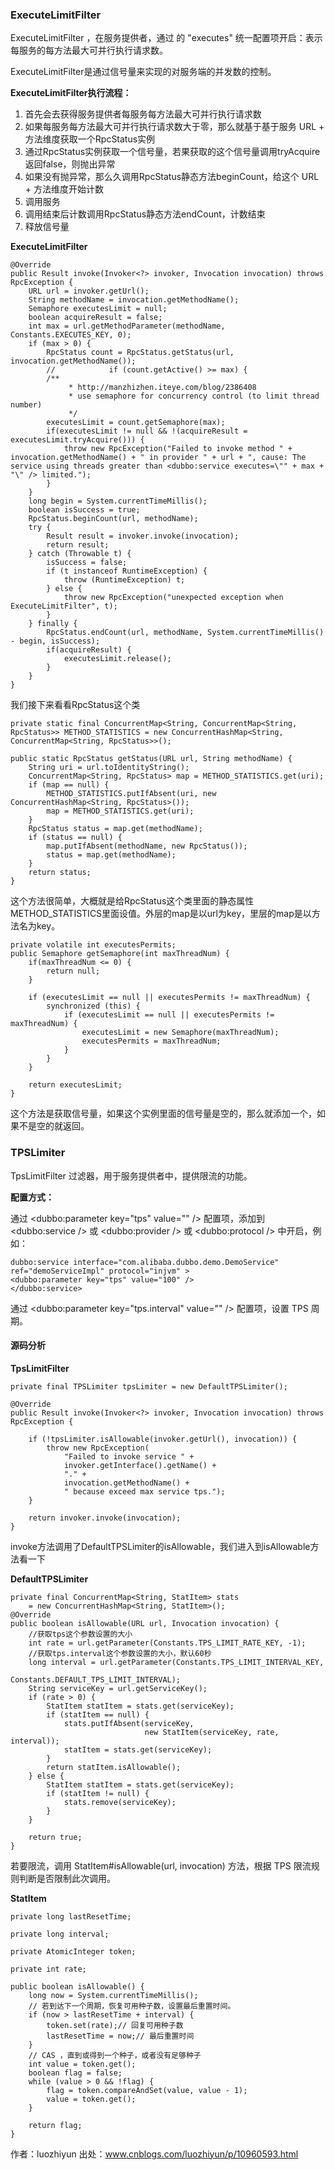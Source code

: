 ### ExecuteLimitFilter

ExecuteLimitFilter ，在服务提供者，通过  的 "executes" 统一配置项开启：表示每服务的每方法最大可并行执行请求数。

ExecuteLimitFilter是通过信号量来实现的对服务端的并发数的控制。

**ExecuteLimitFilter执行流程：**

1. 首先会去获得服务提供者每服务每方法最大可并行执行请求数
2. 如果每服务每方法最大可并行执行请求数大于零，那么就基于基于服务 URL + 方法维度获取一个RpcStatus实例
3. 通过RpcStatus实例获取一个信号量，若果获取的这个信号量调用tryAcquire返回false，则抛出异常
4. 如果没有抛异常，那么久调用RpcStatus静态方法beginCount，给这个 URL + 方法维度开始计数
5. 调用服务
6. 调用结束后计数调用RpcStatus静态方法endCount，计数结束
7. 释放信号量

**ExecuteLimitFilter**

```
@Override
public Result invoke(Invoker<?> invoker, Invocation invocation) throws RpcException {
    URL url = invoker.getUrl();
    String methodName = invocation.getMethodName();
    Semaphore executesLimit = null;
    boolean acquireResult = false;
    int max = url.getMethodParameter(methodName, Constants.EXECUTES_KEY, 0);
    if (max > 0) {
        RpcStatus count = RpcStatus.getStatus(url, invocation.getMethodName());
        //            if (count.getActive() >= max) {
        /**
             * http://manzhizhen.iteye.com/blog/2386408
             * use semaphore for concurrency control (to limit thread number)
             */
        executesLimit = count.getSemaphore(max);
        if(executesLimit != null && !(acquireResult = executesLimit.tryAcquire())) {
            throw new RpcException("Failed to invoke method " + invocation.getMethodName() + " in provider " + url + ", cause: The service using threads greater than <dubbo:service executes=\"" + max + "\" /> limited.");
        }
    }
    long begin = System.currentTimeMillis();
    boolean isSuccess = true;
    RpcStatus.beginCount(url, methodName);
    try {
        Result result = invoker.invoke(invocation);
        return result;
    } catch (Throwable t) {
        isSuccess = false;
        if (t instanceof RuntimeException) {
            throw (RuntimeException) t;
        } else {
            throw new RpcException("unexpected exception when ExecuteLimitFilter", t);
        }
    } finally {
        RpcStatus.endCount(url, methodName, System.currentTimeMillis() - begin, isSuccess);
        if(acquireResult) {
            executesLimit.release();
        }
    }
}
```

我们接下来看看RpcStatus这个类

```
private static final ConcurrentMap<String, ConcurrentMap<String, RpcStatus>> METHOD_STATISTICS = new ConcurrentHashMap<String, ConcurrentMap<String, RpcStatus>>();

public static RpcStatus getStatus(URL url, String methodName) {
    String uri = url.toIdentityString();
    ConcurrentMap<String, RpcStatus> map = METHOD_STATISTICS.get(uri);
    if (map == null) {
        METHOD_STATISTICS.putIfAbsent(uri, new ConcurrentHashMap<String, RpcStatus>());
        map = METHOD_STATISTICS.get(uri);
    }
    RpcStatus status = map.get(methodName);
    if (status == null) {
        map.putIfAbsent(methodName, new RpcStatus());
        status = map.get(methodName);
    }
    return status;
}
```

这个方法很简单，大概就是给RpcStatus这个类里面的静态属性METHOD_STATISTICS里面设值。外层的map是以url为key，里层的map是以方法名为key。

```
private volatile int executesPermits;
public Semaphore getSemaphore(int maxThreadNum) {
    if(maxThreadNum <= 0) {
        return null;
    }

    if (executesLimit == null || executesPermits != maxThreadNum) {
        synchronized (this) {
            if (executesLimit == null || executesPermits != maxThreadNum) {
                executesLimit = new Semaphore(maxThreadNum);
                executesPermits = maxThreadNum;
            }
        }
    }

    return executesLimit;
}
```

这个方法是获取信号量，如果这个实例里面的信号量是空的，那么就添加一个，如果不是空的就返回。

### TPSLimiter

TpsLimitFilter 过滤器，用于服务提供者中，提供限流的功能。

**配置方式：**

通过 <dubbo:parameter key="tps" value="" /> 配置项，添加到 <dubbo:service /> 或 <dubbo:provider /> 或 <dubbo:protocol /> 中开启，例如：

```
dubbo:service interface="com.alibaba.dubbo.demo.DemoService" ref="demoServiceImpl" protocol="injvm" >
<dubbo:parameter key="tps" value="100" />
</dubbo:service>
```

通过 <dubbo:parameter key="tps.interval" value="" /> 配置项，设置 TPS 周期。

#### 源码分析

**TpsLimitFilter**

```
private final TPSLimiter tpsLimiter = new DefaultTPSLimiter();

@Override
public Result invoke(Invoker<?> invoker, Invocation invocation) throws RpcException {

    if (!tpsLimiter.isAllowable(invoker.getUrl(), invocation)) {
        throw new RpcException(
            "Failed to invoke service " +
            invoker.getInterface().getName() +
            "." +
            invocation.getMethodName() +
            " because exceed max service tps.");
    }

    return invoker.invoke(invocation);
}
```

invoke方法调用了DefaultTPSLimiter的isAllowable，我们进入到isAllowable方法看一下

**DefaultTPSLimiter**

```
private final ConcurrentMap<String, StatItem> stats
    = new ConcurrentHashMap<String, StatItem>();
@Override
public boolean isAllowable(URL url, Invocation invocation) {
    //获取tps这个参数设置的大小
    int rate = url.getParameter(Constants.TPS_LIMIT_RATE_KEY, -1);
    //获取tps.interval这个参数设置的大小，默认60秒
    long interval = url.getParameter(Constants.TPS_LIMIT_INTERVAL_KEY,
                                     Constants.DEFAULT_TPS_LIMIT_INTERVAL);
    String serviceKey = url.getServiceKey();
    if (rate > 0) {
        StatItem statItem = stats.get(serviceKey);
        if (statItem == null) {
            stats.putIfAbsent(serviceKey,
                              new StatItem(serviceKey, rate, interval));
            statItem = stats.get(serviceKey);
        }
        return statItem.isAllowable();
    } else {
        StatItem statItem = stats.get(serviceKey);
        if (statItem != null) {
            stats.remove(serviceKey);
        }
    }

    return true;
}
```

若要限流，调用 StatItem#isAllowable(url, invocation) 方法，根据 TPS 限流规则判断是否限制此次调用。

**StatItem**

```
private long lastResetTime;

private long interval;

private AtomicInteger token;

private int rate;

public boolean isAllowable() {
    long now = System.currentTimeMillis();
    // 若到达下一个周期，恢复可用种子数，设置最后重置时间。
    if (now > lastResetTime + interval) {
        token.set(rate);// 回复可用种子数
        lastResetTime = now;// 最后重置时间
    }
    // CAS ，直到或得到一个种子，或者没有足够种子
    int value = token.get();
    boolean flag = false;
    while (value > 0 && !flag) {
        flag = token.compareAndSet(value, value - 1);
        value = token.get();
    }

    return flag;
}
```



作者：luozhiyun
出处：www.cnblogs.com/luozhiyun/p/10960593.html